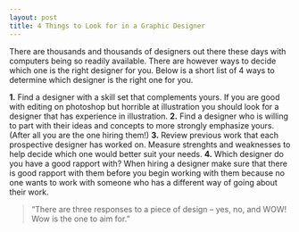 ```yaml
---
layout: post
title: 4 Things to Look for in a Graphic Designer
---
```


There are thousands and thousands of designers out there these days with computers being so readily available. There are however ways to decide which one is the right designer for you. Below is a short list of 4 ways to determine which designer is the right one for you.

**1.** Find a designer with a skill set that complements yours. If you are good with editing on photoshop but horrible at illustration you should look for a designer that has experience in illustration.
**2.** Find a designer who is willing to part with their ideas and concepts to more strongly emphasize yours. (After all you are the one hiring them!)
**3.** Review previous work that each prospective designer has worked on. Measure strenghts and weaknesses to help decide which one would better suit your needs.
**4.** Which designer do you have a good rapport with? When hiring a designer make sure that there is good rapport with them before you begin working with them because no one wants to work with someone who has a different way of going about their work.

> “There are three responses to a piece of design – yes, no, and WOW! Wow is the one to aim for.”
